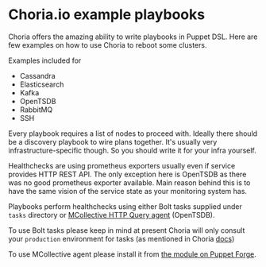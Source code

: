 # Choria.io example playbooks

Choria offers the amazing ability to write playbooks in Puppet DSL. Here are few examples on how to use Choria to reboot some clusters.

Examples included for
  * Cassandra
  * Elasticsearch
  * Kafka
  * OpenTSDB
  * RabbitMQ
  * SSH

Every playbook requires a list of nodes to proceed with. Ideally there should be a discovery playbook to wire plans together. It's usually very infrastructure-specific though. So you should write it for your infra yourself.

Healthchecks are using prometheus exporters usually even if service provides HTTP REST API. The only exception here is OpenTSDB as there was no good prometheus exporter available. Main reason behind this is to have the same vision of the service state as your monitoring system has.

Playbooks perform healthchecks using either Bolt tasks supplied under `tasks` directory or [MCollective HTTP Query agent](https://github.com/jay7x/jay7x-mcollective_agent_query) (OpenTSDB).

To use Bolt tasks please keep in mind at present Choria will only consult your `production` environment for tasks (as mentioned in Choria [docs](https://choria.io/docs/tasks/usage/))

To use MCollective agent please install it from [the module on Puppet Forge](https://forge.puppet.com/jay7x/mcollective_agent_query).
